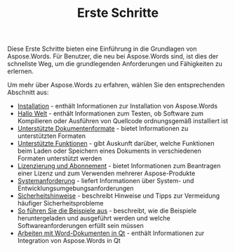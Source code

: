 ﻿---
title: Erste Schritte
second_title: Aspose.Words für C++
articleTitle: Erste Schritte
linktitle: Erste Schritte
type: docs
description: "Verwenden Sie diese Einführung, um Aspose.Words für C++ grundlagen, um den Wert von Aspose.Words für Ihr Unternehmen zu erkennen."
weight: 10
url: /de/cpp/getting-started/
---

Diese Erste Schritte bieten eine Einführung in die Grundlagen von Aspose.Words. Für Benutzer, die neu bei Aspose.Words sind, ist dies der schnellste Weg, um die grundlegenden Anforderungen und Fähigkeiten zu erlernen.

Um mehr über Aspose.Words zu erfahren, wählen Sie den entsprechenden Abschnitt aus:

- [Installation](/words/cpp/installation/) - enthält Informationen zur Installation von Aspose.Words
- [Hallo Welt](/words/cpp/hello-world/) - enthält Informationen zum Testen, ob Software zum Kompilieren oder Ausführen von Quellcode ordnungsgemäß installiert ist
- [Unterstützte Dokumentenformate](/words/cpp/supported-document-formats/) - bietet Informationen zu unterstützten Formaten
- [Unterstützte Funktionen](/words/cpp/features/) - gibt Auskunft darüber, welche Funktionen beim Laden oder Speichern eines Dokuments in verschiedenen Formaten unterstützt werden
- [Lizenzierung und Abonnement](/words/cpp/licensing/) - bietet Informationen zum Beantragen einer Lizenz und zum Verwenden mehrerer Aspose-Produkte
- [Systemanforderung](/words/cpp/system-requirements/) - liefert Informationen über System- und Entwicklungsumgebungsanforderungen
- [Sicherheitshinweise](/words/cpp/security/) - beschreibt Hinweise und Tipps zur Vermeidung häufiger Sicherheitsprobleme
- [So führen Sie die Beispiele aus](/words/cpp/how-to-run-the-examples/) - beschreibt, wie die Beispiele heruntergeladen und ausgeführt werden und welche Softwareanforderungen erfüllt sein müssen
- [Arbeiten mit Word-Dokumenten in Qt](/words/cpp/work-with-word-documents-in-qt/) - enthält Informationen zur Integration von Aspose.Words in Qt

